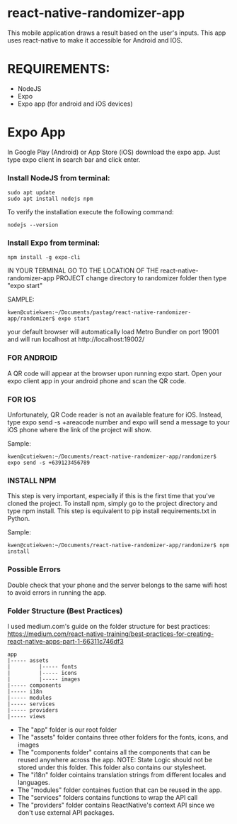 # react-native-randomizer-app

This mobile application draws a result based on the user's inputs. 
This app uses react-native to make it accessible for Android and IOS.

# REQUIREMENTS:
* NodeJS 
* Expo
* Expo app (for android and iOS devices)

# Expo App
In Google Play (Android) or App Store (iOS) download the expo app. 
Just type expo client in search bar and click enter. 

### Install NodeJS from terminal:
```
sudo apt update
sudo apt install nodejs npm
```

To verify the installation execute the following command:
```
nodejs --version
```

### Install Expo from terminal: 
```
npm install -g expo-cli
```

IN YOUR TERMINAL GO TO THE LOCATION OF THE react-native-randomizer-app PROJECT
change directory to randomizer folder
then type "expo start"

SAMPLE:
```
kwen@cutiekwen:~/Documents/pastag/react-native-randomizer-app/randomizer$ expo start
```

your default browser will automatically load Metro Bundler on port 19001 and will run localhost at  http://localhost:19002/


### FOR ANDROID
A QR code will appear at the browser upon running expo start. 
Open your expo client app in your android phone and scan the QR code.  

### FOR IOS
Unfortunately, QR Code reader is not an available feature for iOS.
Instead, type expo send -s +areacode number and expo will send a message to your iOS phone where the link of the project will show.

Sample:
```
kwen@cutiekwen:~/Documents/react-native-randomizer-app/randomizer$ expo send -s +639123456789
```

### INSTALL NPM
This step is very important, especially if this is the first time that you've cloned the project. 
To install npm, simply go to the project directory and type npm install. 
This step is equivalent to pip install requirements.txt in Python.

Sample:
```
kwen@cutiekwen:~/Documents/react-native-randomizer-app/randomizer$ npm install
```

### Possible Errors
Double check that your phone and the server belongs to the same wifi host to avoid errors in running the app.

### Folder Structure (Best Practices)
I used medium.com's guide on the folder structure for best practices:
https://medium.com/react-native-training/best-practices-for-creating-react-native-apps-part-1-66311c746df3

```
app
|----- assets
|         |----- fonts
|         |----- icons
|         |----- images
|----- components
|----- i18n
|----- modules
|----- services
|----- providers
|----- views
```

- The "app" folder is our root folder
- The "assets" folder contains three other folders for the fonts, icons, and images
- The "components folder" contains all the components that can be reused anywhere across the app.
  NOTE: State Logic should not be stored under this folder. 
        This folder also contains our stylesheet.
- The "i18n" folder cointains translation strings from different locales and languages.
- The "modules" folder containes fuction that can be reused in the app.
- The "services" folders contains functions to wrap the API call
- The "providers" folder contains ReactNative's context API since we don't use external API packages.






